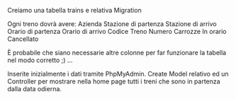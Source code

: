 Creiamo una tabella trains e relativa Migration

Ogni treno dovrà avere:
Azienda
Stazione di partenza
Stazione di arrivo
Orario di partenza
Orario di arrivo
Codice Treno
Numero Carrozze
In orario
Cancellato

È probabile che siano necessarie altre colonne per far funzionare la tabella nel modo corretto ;) ...

Inserite inizialmente i dati tramite PhpMyAdmin.
Create Model relativo ed un Controller per mostrare nella home page tutti i treni che sono in partenza dalla data odierna.
